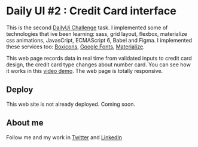 # Daily UI #2 : Credit Card interface
This is the second [DailyUi Challenge](https://www.dailyui.co/) task. I implemented some of technologies that ive been learning: sass, grid layout, flexbox, materialize css animations, JavasCript, ECMAScript 6, Babel and Figma.
I implemented these services too: [Boxicons](https://boxicons.com/), [Google Fonts](https://fonts.google.com/), [Materialize](https://materializecss.com/getting-started.html).

This web page records data in real time from validated inputs to credit card design, the credit card type changes about number card. You can see how it works in this [video demo](https://youtu.be/K8Dl2wE5mUo). The web page is totally responsive.

## Deploy
This web site is not already deployed. Coming soon.

## About me
Follow me and my work in [Twitter](https://twitter.com/BuilesYeison) and [LinkedIn](https://www.linkedin.com/in/builesyeison/)
